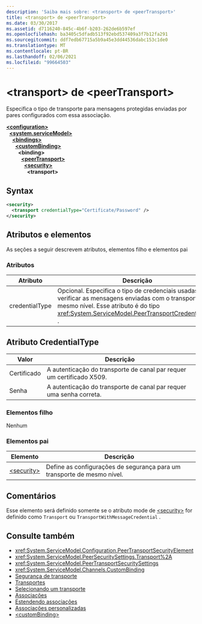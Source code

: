 ```yaml
---
description: 'Saiba mais sobre: <transport> de <peerTransport>'
title: <transport> de <peerTransport>
ms.date: 03/30/2017
ms.assetid: d7116240-845c-4b6f-b203-262de6b597ef
ms.openlocfilehash: ba3405c5dfadb513f92ebd537409a3f7b12fa291
ms.sourcegitcommit: ddf7edb67715a5b9a45e3dd44536dabc153c1de0
ms.translationtype: MT
ms.contentlocale: pt-BR
ms.lasthandoff: 02/06/2021
ms.locfileid: "99664503"
---
```

# <a name="transport-of-peertransport"></a>\<transport> de \<peerTransport>

Especifica o tipo de transporte para mensagens protegidas enviadas por pares configurados com essa associação.  
  
[**\<configuration>**](../configuration-element.md)\
&nbsp;&nbsp;[**\<system.serviceModel>**](system-servicemodel.md)\
&nbsp;&nbsp;&nbsp;&nbsp;[**\<bindings>**](bindings.md)\
&nbsp;&nbsp;&nbsp;&nbsp;&nbsp;&nbsp;[**\<customBinding>**](custombinding.md)\
&nbsp;&nbsp;&nbsp;&nbsp;&nbsp;&nbsp;&nbsp;&nbsp;**\<binding>**\
&nbsp;&nbsp;&nbsp;&nbsp;&nbsp;&nbsp;&nbsp;&nbsp;&nbsp;&nbsp;[**\<peerTransport>**](peertransport.md)\
&nbsp;&nbsp;&nbsp;&nbsp;&nbsp;&nbsp;&nbsp;&nbsp;&nbsp;&nbsp;&nbsp;&nbsp;[**\<security>**](security-of-peertransport.md)\
&nbsp;&nbsp;&nbsp;&nbsp;&nbsp;&nbsp;&nbsp;&nbsp;&nbsp;&nbsp;&nbsp;&nbsp;&nbsp;&nbsp;**\<transport>**  
  
## <a name="syntax"></a>Syntax  
  
```xml  
<security>
  <transport credentialType="Certificate/Password" />
</security>
```  
  
## <a name="attributes-and-elements"></a>Atributos e elementos  

 As seções a seguir descrevem atributos, elementos filho e elementos pai  
  
### <a name="attributes"></a>Atributos  
  
|Atributo|Descrição|  
|---------------|-----------------|  
|credentialType|Opcional. Especifica o tipo de credenciais usadas para verificar as mensagens enviadas com o transporte de mesmo nível. Esse atributo é do tipo <xref:System.ServiceModel.PeerTransportCredentialType> .|  
  
## <a name="credentialtype-attribute"></a>Atributo CredentialType  
  
|Valor|Descrição|  
|-----------|-----------------|  
|Certificado|A autenticação do transporte de canal par requer um certificado X509.|  
|Senha|A autenticação do transporte de canal par requer uma senha correta.|  
  
### <a name="child-elements"></a>Elementos filho  

 Nenhum  
  
### <a name="parent-elements"></a>Elementos pai  
  
|Elemento|Descrição|  
|-------------|-----------------|  
|[\<security>](security-of-peertransport.md)|Define as configurações de segurança para um transporte de mesmo nível.|  
  
## <a name="remarks"></a>Comentários  

 Esse elemento será definido somente se o atributo mode de [\<security>](security-of-peertransport.md) for definido como `Transport` ou `TransportWithMessageCredential` .  
  
## <a name="see-also"></a>Consulte também

- <xref:System.ServiceModel.Configuration.PeerTransportSecurityElement>
- <xref:System.ServiceModel.PeerSecuritySettings.Transport%2A>
- <xref:System.ServiceModel.PeerTransportSecuritySettings>
- <xref:System.ServiceModel.Channels.CustomBinding>
- [Segurança de transporte](../../../wcf/feature-details/transport-security.md)
- [Transportes](../../../wcf/feature-details/transports.md)
- [Selecionando um transporte](../../../wcf/feature-details/choosing-a-transport.md)
- [Associações](../../../wcf/bindings.md)
- [Estendendo associações](../../../wcf/extending/extending-bindings.md)
- [Associações personalizadas](../../../wcf/extending/custom-bindings.md)
- [\<customBinding>](custombinding.md)
